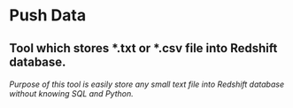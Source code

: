 # Push Data

## Tool which stores *.txt or *.csv file into Redshift database.

###### Purpose of this tool is easily store any small text file into Redshift database without knowing SQL and Python.

